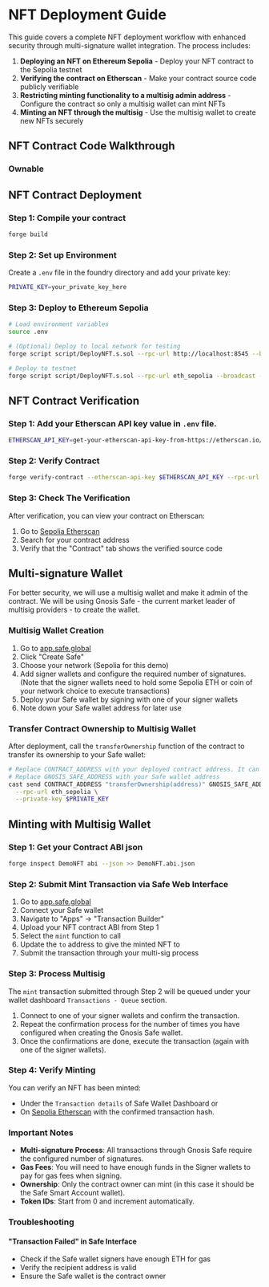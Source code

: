 # NFT Deployment Guide

This guide covers a complete NFT deployment workflow with enhanced security through multi-signature wallet integration. The process includes:

1. **Deploying an NFT on Ethereum Sepolia** - Deploy your NFT contract to the Sepolia testnet
2. **Verifying the contract on Etherscan** - Make your contract source code publicly verifiable
3. **Restricting minting functionality to a multisig admin address** - Configure the contract so only a multisig wallet can mint NFTs
4. **Minting an NFT through the multisig** - Use the multisig wallet to create new NFTs securely

## NFT Contract Code Walkthrough

### Ownable

## NFT Contract Deployment

### Step 1: Compile your contract
   ```bash
   forge build
   ```

### Step 2: Set up Environment
Create a `.env` file in the foundry directory and add your private key:
```bash
PRIVATE_KEY=your_private_key_here
```

### Step 3: Deploy to Ethereum Sepolia
```bash
# Load environment variables
source .env

# (Optional) Deploy to local network for testing
forge script script/DeployNFT.s.sol --rpc-url http://localhost:8545 --broadcast

# Deploy to testnet
forge script script/DeployNFT.s.sol --rpc-url eth_sepolia --broadcast --private-key $PRIVATE_KEY
```


## NFT Contract Verification

### Step 1: Add your Etherscan API key value in `.env` file.
```bash
ETHERSCAN_API_KEY=get-your-etherscan-api-key-from-https://etherscan.io/apidashboard
```

### Step 2: Verify Contract
```bash
forge verify-contract --etherscan-api-key $ETHERSCAN_API_KEY --rpc-url eth_sepolia CONTRACT_ADDRESS DemoNFT
```

### Step 3: Check The Verification
After verification, you can view your contract on Etherscan:
1. Go to [Sepolia Etherscan](https://sepolia.etherscan.io)
2. Search for your contract address
3. Verify that the "Contract" tab shows the verified source code


## Multi-signature Wallet

For better security, we will use a multisig wallet and make it admin of the contract. We will be using Gnosis Safe - the current market leader of multisig providers -  to create the wallet. 

### Multisig Wallet Creation

1. Go to [app.safe.global](https://app.safe.global)
2. Click "Create Safe"
3. Choose your network (Sepolia for this demo)
4. Add signer wallets and configure the required number of signatures. (Note that the signer wallets need to hold some Sepolia ETH or coin of your network choice to execute transactions)
5. Deploy your Safe wallet by signing with one of your signer wallets
6. Note down your Safe wallet address for later use

### Transfer Contract Ownership to Multisig Wallet
After deployment, call the `transferOwnership` function of the contract to transfer its ownership to your Safe wallet:
```bash
# Replace CONTRACT_ADDRESS with your deployed contract address. It can be found in the logs after deployment or under `broadcast/DeployNFT.s.sol/11155111/run-latest.json` 
# Replace GNOSIS_SAFE_ADDRESS with your Safe wallet address
cast send CONTRACT_ADDRESS "transferOwnership(address)" GNOSIS_SAFE_ADDRESS \
  --rpc-url eth_sepolia \
  --private-key $PRIVATE_KEY
```


## Minting with Multisig Wallet

### Step 1: Get your Contract ABI json
```bash
forge inspect DemoNFT abi --json >> DemoNFT.abi.json
```

### Step 2: Submit Mint Transaction via Safe Web Interface

1. Go to [app.safe.global](https://app.safe.global)
2. Connect your Safe wallet
3. Navigate to "Apps" → "Transaction Builder"
4. Upload your NFT contract ABI from Step 1
5. Select the `mint` function to call
6. Update the `to` address to give the minted NFT to
7. Submit the transaction through your multi-sig process

### Step 3: Process Multisig 
The `mint` transaction submitted through Step 2 will be queued under your wallet dashboard `Transactions - Queue` section.

1. Connect to one of your signer wallets and confirm the transaction. 
2. Repeat the confirmation process for the number of times you have configured when creating the Gnosis Safe wallet. 
3. Once the confirmations are done, execute the transaction (again with one of the signer wallets).

### Step 4: Verify Minting
You can verify an NFT has been minted:
- Under the `Transaction details` of Safe Wallet Dashboard or
- On [Sepolia Etherscan](https://sepolia.etherscan.io) with the confirmed transaction hash. 

### Important Notes

- **Multi-signature Process**: All transactions through Gnosis Safe require the configured number of signatures.
- **Gas Fees**: You will need to have enough funds in the Signer wallets to pay for gas fees when signing. 
- **Ownership**: Only the contract owner can mint (in this case it should be the Safe Smart Account wallet).
- **Token IDs**: Start from 0 and increment automatically.

### Troubleshooting

#### "Transaction Failed" in Safe Interface
- Check if the Safe wallet signers have enough ETH for gas
- Verify the recipient address is valid
- Ensure the Safe wallet is the contract owner
